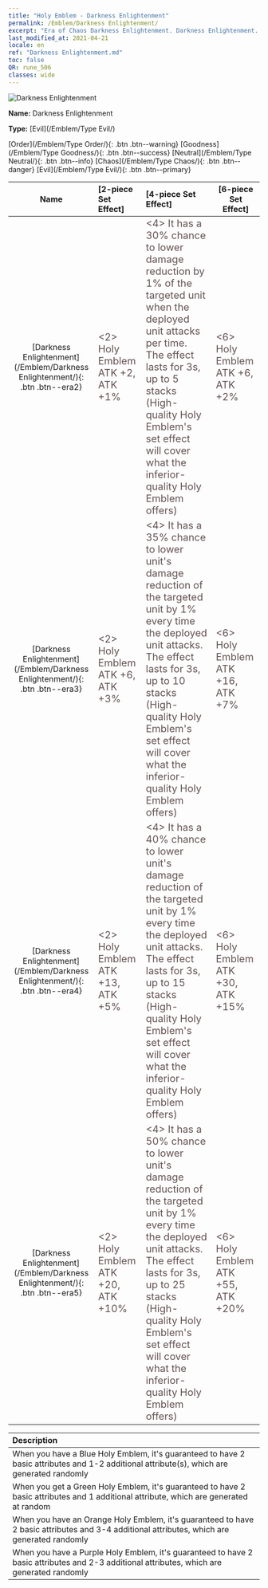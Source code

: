 ```yaml
---
title: "Holy Emblem - Darkness Enlightenment"
permalink: /Emblem/Darkness Enlightenment/
excerpt: "Era of Chaos Darkness Enlightenment. Darkness Enlightenment. Era of Chaos Holy Emblem Darkness Enlightenment. Era of Chaos Evil Darkness Enlightenment"
last_modified_at: 2021-04-21
locale: en
ref: "Darkness Enlightenment.md"
toc: false
QR: rune_506
classes: wide
---
```


  ![Darkness Enlightenment](/images/r/rune_icon_506.png)

 **Name:** Darkness Enlightenment

 **Type:** [Evil](/Emblem/Type Evil/)

  [Order](/Emblem/Type Order/){: .btn .btn--warning}   [Goodness](/Emblem/Type Goodness/){: .btn .btn--success}   [Neutral](/Emblem/Type Neutral/){: .btn .btn--info}   [Chaos](/Emblem/Type Chaos/){: .btn .btn--danger}   [Evil](/Emblem/Type Evil/){: .btn .btn--primary} 

  |  Name    | [2-piece Set Effect] | [4-piece Set Effect] | [6-piece Set Effect]  | 
  |:-----------------------:|:-------------------|:-----------------|----------------| 
  | [Darkness Enlightenment](/Emblem/Darkness Enlightenment/){: .btn .btn--era2} | <span style="color: #645252;font-size:20px">&lt;2&gt; Holy Emblem ATK +2, ATK +1%</span> | <span style="color: #645252;font-size:20px">&lt;4&gt; It has a 30% chance to lower damage reduction by 1% of the targeted unit when the deployed unit attacks per time. The effect lasts for 3s, up to 5 stacks (High-quality Holy Emblem's set effect will cover what the inferior-quality Holy Emblem offers)</span> | <span style="color: #645252;font-size:20px">&lt;6&gt; Holy Emblem ATK +6, ATK +2%</span> | 
  | [Darkness Enlightenment](/Emblem/Darkness Enlightenment/){: .btn .btn--era3} | <span style="color: #645252;font-size:20px">&lt;2&gt; Holy Emblem ATK +6, ATK +3%</span> | <span style="color: #645252;font-size:20px">&lt;4&gt; It has a 35% chance to lower unit's damage reduction of the targeted unit by 1% every time the deployed unit attacks. The effect lasts for 3s, up to 10 stacks (High-quality Holy Emblem's set effect will cover what the inferior-quality Holy Emblem offers)</span> | <span style="color: #645252;font-size:20px">&lt;6&gt; Holy Emblem ATK +16, ATK +7%</span> | 
  | [Darkness Enlightenment](/Emblem/Darkness Enlightenment/){: .btn .btn--era4} | <span style="color: #645252;font-size:20px">&lt;2&gt; Holy Emblem ATK +13, ATK +5%</span> | <span style="color: #645252;font-size:20px">&lt;4&gt; It has a 40% chance to lower unit's damage reduction of the targeted unit by 1% every time the deployed unit attacks. The effect lasts for 3s, up to 15 stacks (High-quality Holy Emblem's set effect will cover what the inferior-quality Holy Emblem offers)</span> | <span style="color: #645252;font-size:20px">&lt;6&gt; Holy Emblem ATK +30, ATK +15%</span> | 
  | [Darkness Enlightenment](/Emblem/Darkness Enlightenment/){: .btn .btn--era5} | <span style="color: #645252;font-size:20px">&lt;2&gt; Holy Emblem ATK +20, ATK +10%</span> | <span style="color: #645252;font-size:20px">&lt;4&gt; It has a 50% chance to lower unit's damage reduction of the targeted unit by 1% every time the deployed unit attacks. The effect lasts for 3s, up to 25 stacks (High-quality Holy Emblem's set effect will cover what the inferior-quality Holy Emblem offers)</span> | <span style="color: #645252;font-size:20px">&lt;6&gt; Holy Emblem ATK +55, ATK +20%</span> | 

  |         Description            | 
  |:-------------------------------|
  | When you have a Blue Holy Emblem, it's guaranteed to have 2 basic attributes and 1-2 additional attribute(s), which are generated randomly |
  | When you get a Green Holy Emblem, it's guaranteed to have 2 basic attributes and 1 additional attribute, which are generated at random |
  | When you have an Orange Holy Emblem, it's guaranteed to have 2 basic attributes and 3-4 additional attributes, which are generated randomly |
  | When you have a Purple Holy Emblem, it's guaranteed to have 2 basic attributes and 2-3 additional attributes, which are generated randomly |
